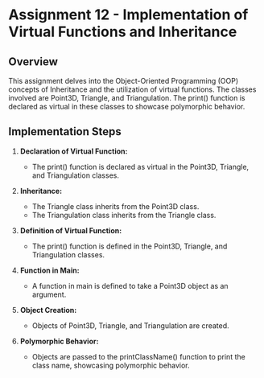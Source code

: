 # Assignment 12 - Implementation of Virtual Functions and Inheritance

## Overview

This assignment delves into the Object-Oriented Programming (OOP) concepts of Inheritance and the utilization of virtual functions. The classes involved are Point3D, Triangle, and Triangulation. The print() function is declared as virtual in these classes to showcase polymorphic behavior.

## Implementation Steps

1. **Declaration of Virtual Function:**
   - The print() function is declared as virtual in the Point3D, Triangle, and Triangulation classes.

2. **Inheritance:**
   - The Triangle class inherits from the Point3D class.
   - The Triangulation class inherits from the Triangle class.

3. **Definition of Virtual Function:**
   - The print() function is defined in the Point3D, Triangle, and Triangulation classes.

4. **Function in Main:**
   - A function in main is defined to take a Point3D object as an argument.

5. **Object Creation:**
   - Objects of Point3D, Triangle, and Triangulation are created.

6. **Polymorphic Behavior:**
   - Objects are passed to the printClassName() function to print the class name, showcasing polymorphic behavior.

